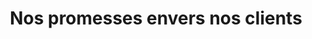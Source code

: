 ---
title: Nos promesses envers nos clients
ExternalLink: https://f.hubspotusercontent30.net/hubfs/732832/Infographics/FR%20Brand%20Promises%20Infographic.pdf
resources:
- name: "thumbnail"
  src: "brand-promises.png"
---